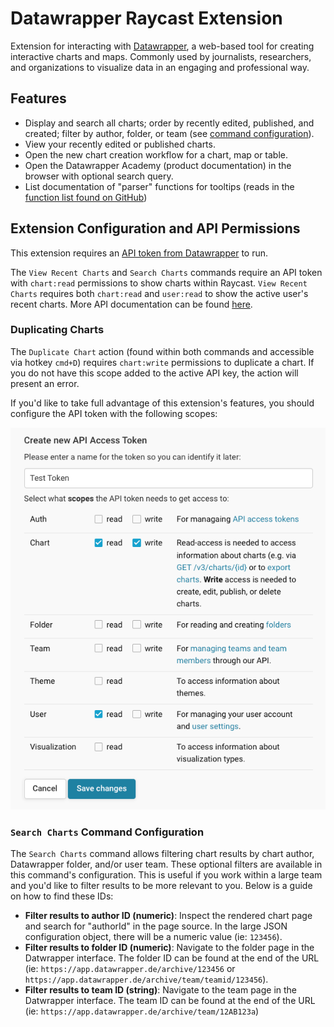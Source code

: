 # Datawrapper Raycast Extension

Extension for interacting with [Datawrapper](https://www.datawrapper.de/), a web-based tool for creating interactive charts and maps. Commonly used by journalists, researchers, and organizations to visualize data in an engaging and professional way.

## Features

- Display and search all charts; order by recently edited, published, and created; filter by author, folder, or team (see [command configuration](#search-charts-command-configuration)).
- View your recently edited or published charts.
- Open the new chart creation workflow for a chart, map or table.
- Open the Datawrapper Academy (product documentation) in the browser with optional search query.
- List documentation of "parser" functions for tooltips (reads in the [function list found on GitHub](https://github.com/datawrapper/datawrapper/blob/main/libs/chart-core/docs/parser.md))

## Extension Configuration and API Permissions

This extension requires an [API token from Datawrapper](https://app.datawrapper.de/account/api-tokens) to run.

The `View Recent Charts` and `Search Charts` commands require an API token with `chart:read` permissions to show charts within Raycast. `View Recent Charts` requires both `chart:read` and `user:read` to show the active user's recent charts. More API documentation can be found [here](https://developer.datawrapper.de/docs/getting-started).

### Duplicating Charts

The `Duplicate Chart` action (found within both commands and accessible via hotkey `cmd+D`) requires `chart:write` permissions to duplicate a chart. If you do not have this scope added to the active API key, the action will present an error.

If you'd like to take full advantage of this extension's features, you should configure the API token with the following scopes:

![API configuration in the Datawrapper interface](./screenshots/api-config.png)

### `Search Charts` Command Configuration

The `Search Charts` command allows filtering chart results by chart author, Datawrapper folder, and/or user team. These optional filters are available in this command's configuration. This is useful if you work within a large team and you'd like to filter results to be more relevant to you. Below is a guide on how to find these IDs:

- **Filter results to author ID (numeric)**: Inspect the rendered chart page and search for "authorId" in the page source. In the large JSON configuration object, there will be a numeric value (ie: `123456`).
- **Filter results to folder ID (numeric)**: Navigate to the folder page in the Datwrapper interface. The folder ID can be found at the end of the URL (ie: `https://app.datawrapper.de/archive/123456` or `https://app.datawrapper.de/archive/team/teamid/123456`).
- **Filter results to team ID (string)**: Navigate to the team page in the Datwrapper interface. The team ID can be found at the end of the URL (ie: `https://app.datawrapper.de/archive/team/12AB123a`)
